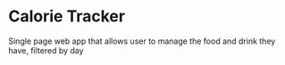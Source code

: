 # Calorie Tracker

Single page web app that allows user to manage the food and drink they have, filtered by day